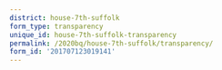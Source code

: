 ```yaml
---
district: house-7th-suffolk
form_type: transparency
unique_id: house-7th-suffolk-transparency
permalink: /2020bq/house-7th-suffolk/transparency/
form_id: '201707123019141'
---
```

